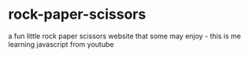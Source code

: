 # rock-paper-scissors

a fun little rock paper scissors website that some may enjoy - this is me learning javascript from youtube
